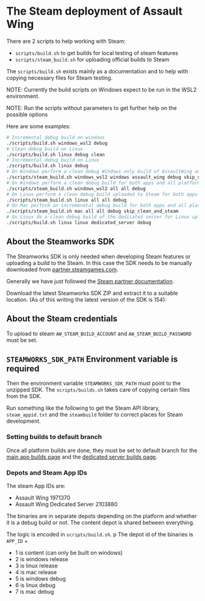 # The Steam deployment of Assault Wing

There are 2 scripts to help working with Steam:
- `scripts/build.sh` to get builds for local testing of steam features
- `scripts/steam_build.sh` for uploading official builds to Steam

The `scripts/build.sh` exists mainly as a documentation and to help
with copying necessary files for Steam testing.

NOTE: Currently the build scripts on Windows expect to be run in the WSL2 environment.

NOTE: Run the scripts without parameters to get further help on the possible
options

Here are some examples:
```bash
# Incremental debug build on windows
./scripts/build.sh windows_wsl2 debug
# Clean debug build on Linux
./scripts/build.sh linux debug clean
# Incremental debug build on Linux
./scripts/build.sh linux debug
# On Windows perform a clean debug Windows only build of AssaultWing and stop before uploading to steam
./scripts/steam_build.sh windows_wsl2 windows assault_wing debug skip_steam
# On Windows perform a clean debug build for both apps and all platforms
./scripts/steam_build.sh windows_wsl2 all all debug
# On Linux perform a clean debug build uploaded to Steam for both apps and all platforms
./scripts/steam_build.sh linux all all debug
# On Mac perform an incremenetal debug build for both apps and all platforms, but stop before uploading to steam
./scripts/steam_build.sh mac all all debug skip_clean_and_steam
# On Linux do a clean debug build of the dedicated server for Linux uploaded to Steam
./scripts/build.sh linux linux dedicated_server debug
```

## About the Steamworks SDK

The Steamworks SDK is only needed when developing Steam features or uploading a
build to the Steam. In this case the SDK needs to be manually downloaded from
[partner.steamgames.com](https://partner.steamgames.com/doc/sdk).

Generally we have just followed the [Steam partner
documentation](https://partner.steamgames.com/doc/sdk/uploading).

Download the latest Steamworks SDK ZIP and extract it to a suitable location.
(As of this writing the latest version of the SDK is 154):

## About the Steam credentials

To upload to steam `AW_STEAM_BUILD_ACCOUNT` and `AW_STEAM_BUILD_PASSWORD` must be set.

## `STEAMWORKS_SDK_PATH` Environment variable is required

Then the environment variable `STEAMWORKS_SDK_PATH` must point to the unzipped
SDK. The `scripts/builds.sh` takes care of copying certain files from the SDK.

Run something like the following to get the Steam API library, `steam_appid.txt`
and the `steambuild` folder to correct places for Steam development.
### Setting builds to default branch

Once all platform builds are done, they must be set to default branch
for the [main app builds page](https://partner.steamgames.com/apps/builds/1971370)
and the [dedicated server builds page](https://partner.steamgames.com/apps/builds/2103880).

### Depots and Steam App IDs

The steam App IDs are:
- Assault Wing 1971370
- Assault Wing Dedicated Server 2103880

The binaries are in separate depots depending on the platform and whether it is
a debug build or not. The content depot is shared between everything.

The logic is encoded in `scripts/build.sh`.
p
The depot id of the binaries is `APP_ID` +
- 1 is content (can only be built on windows)
- 2 is windows release
- 3 is linux release
- 4 is mac release
- 5 is windows debug
- 6 is linux debug
- 7 is mac debug
